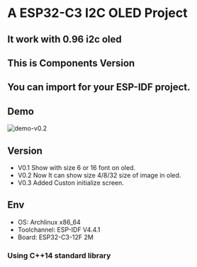 # A ESP32-C3 I2C OLED Project

## It work with 0.96 i2c oled

## This is Components Version
## You can import for your ESP-IDF project.

## Demo
![demo-v0.2](https://github.com/monoliths-uni/ESP32-C3-IIC-OLED/blob/dev/doc/demo-v0.2.jpg)

## Version
* V0.1 Show with size 6 or 16 font on oled.
* V0.2 Now It can show size 4/8/32 size of image in oled.
* V0.3 Added Custon initialize screen.

## Env
* OS: Archlinux x86_64
* Toolchannel: ESP-IDF V4.4.1
* Board: ESP32-C3-12F 2M

### Using C++14 standard library

